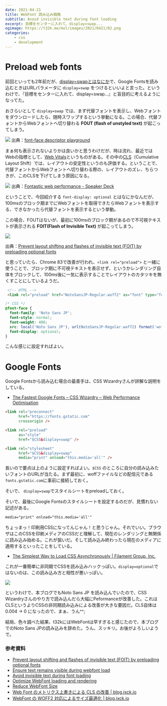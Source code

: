 ```yaml
---
date: 2021-04-21
title: WebFont 読み込み戦略
subtitle: Avoid invisible text during font loading
excerpt: 目標をセンターに入れて、display=swap...
ogimage: https://t32k.me/mol/images/2021/0421/02.png
categories: 
    - css
    - development
---
```


# Preload web fonts

前回といっても2年前だが、[display=swapとはなにか](/mol/log/font-display-swap/)で、Google Fontsを読み込むときはURLパラメータに `display=swap` をつけるといいよと言った。というわけで、『目標をセンターに入れて、display=swap...』と盲目的に考えるようになってた。

おさらいとして `display=swap` では、まず代替フォントを表示し、Webフォントをダウンロードしたら、随時スワップするという挙動になる。この場合、代替フォントからWebフォントへ切り替わる **FOUT (flash of unstyled text)** が起こってしまう。

![](/mol/images/2021/0421/00.png)
出典：[font\-face descriptor playground](https://codepen.io/simonjhearne/pen/rNMGJyr)

まぁ何も表示されないよりかは良いかと思うわけだが、時は流れ、最近ではWebの指標として、[Web Vitals](https://web.dev/vitals/)というものがある。その中の[CLS](https://web.dev/cls/)（Cumulative Layout Shift）では、レイアウトの安定性というのも評価する。ということで、代替フォントからWebフォントへ切り替わる際の、レイアウトのズレ、ちらつきが、このCLSを下げてしまう原因になる。

![](/mol/images/2021/0421/01.png)
出典：[Fontastic web performance \- Speaker Deck](https://speakerdeck.com/notwaldorf/fontastic-web-performance?slide=74)

ということで、今回紹介する `font-display: optional` とはなにかなんだが、100msのブロック期までにWebフォントを取得できたらWebフォントを表示する、できなかったら代替フォントを表示するという挙動。

この場合、FOUTはないが、最初に100msのブロック期があるので不可視テキストが表示される **FOIT(Flash of Invisible Text)** が起こってしまう。

![](/mol/images/2021/0421/02.png)

出典：[Prevent layout shifting and flashes of invisible text \(FOIT\) by preloading optional fonts](https://web.dev/preload-optional-fonts/)

と思っていたら、Chrome 83で改善が行われ、`<link rel="preload">` と一緒に使うことで、ブロック期に不可視テキストを表示せず、というかレンダリング自体をブロックして、100ms後に一気に表示することでレイアウトのカタツキを無くすことにしているようだ。


```html
 <!-- HTML -->
 <link rel="preload" href="NotoSansJP-Regular.woff2" as="font" type="font/woff2" crossorigin />
```


```css
/* CSS */
@font-face {
  font-family: 'Noto Sans JP';
  font-style: normal;
  font-weight: 400;
  src: local('Noto Sans JP'), url(NotoSansJP-Regular.woff2) format('woff2');
  font-display: optional;
}
```

こんな感じに設定すればよい。

# Google Fonts

Google Fontsから読み込む場合の最善手は、CSS Wizardryさんが詳解な説明をしている。

- [The Fastest Google Fonts – CSS Wizardry – Web Performance Optimisation](https://csswizardry.com/2020/05/the-fastest-google-fonts/)

```HTML
<link rel="preconnect"
      href="https://fonts.gstatic.com"
      crossorigin />

<link rel="preload"
      as="style"
      href="$CSS&display=swap" />

<link rel="stylesheet"
      href="$CSS&display=swap"
      media="print" onload="this.media='all'" />
```

長いので要点は上のように設定すればよい。`$CSS` のところに自分の読み込みたいフォントのURLが当たる。まず最初に、woffファイルなどの配信元である`fonts.gstatic.com`に事前に接続しておく。

そいで、 `display=swap`でスタイルシートをpreloadしておく。

そいで、最後にGoogle Fontsのスタイルシートを設定するのだが、見慣れない記述がある。

```html
media="print" onload="this.media='all'"
```

ちょっまっ！印刷用CSSになってんじゃん！と思うじゃん。それでいい。ブラウザはこのCSSを印刷メディアのCSSだと理解して、現在のレンダリングと無関係に読み込み始める。これが狙いだ。そして読み込み終わったら現在のメディアに適用するといったことをしている。

- [The Simplest Way to Load CSS Asynchronously | Filament Group, Inc.](https://www.filamentgroup.com/lab/load-css-simpler/) 

これが一番簡単に非同期でCSSを読み込みハックっぽい。`display=optional`ではないのは、この読み込み方と相性が悪いっぽい。

![](/mol/images/2021/0421/03.png)

というわけで、本ブログでもNoto Sans JP を読み込んでいたので、CSS Wizardryさんのやり方で読み込んだら大幅にPeformanceが改善した。これはCLSというよりCSSの非同期読み込みによる改善が大きな要因だ。CLS自体は0.004 -> 0 になったので、まぁ、うん^^;

結局、色々調べた結果、t32kにはWebFontは早すぎると感じたので、本ブログでのNoto Sans JPの読み込みを辞めた。うん、スッキリ。お後がよろしいようで。

### 参考資料

- [Prevent layout shifting and flashes of invisible text \(FOIT\) by preloading optional fonts](https://web.dev/preload-optional-fonts/)
- [Ensure text remains visible during webfont load](https://web.dev/font-display/)
- [Avoid invisible text during font loading](https://web.dev/avoid-invisible-text/)
- [Optimize WebFont loading and rendering](https://web.dev/optimize-webfont-loading/)
- [Reduce WebFont Size](https://web.dev/reduce-webfont-size/)
- [Web Font のメトリクス上書きによる CLS の改善 \| blog\.jxck\.io](https://blog.jxck.io/entries/2021-02-25/font-metrics-override.html)
- [WebFont の WOFF2 対応によるサイズ最適化 \| blog\.jxck\.io](https://blog.jxck.io/entries/2018-02-13/web-font-woff2.html)